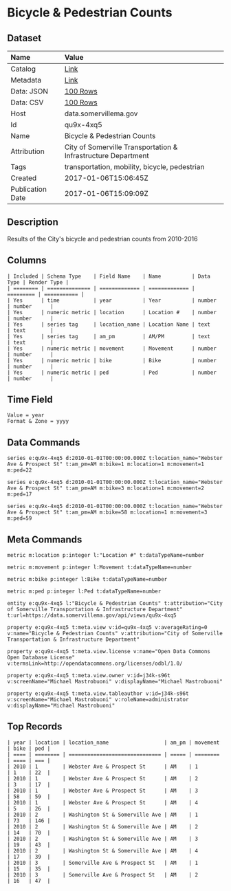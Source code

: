 # Bicycle & Pedestrian Counts

## Dataset

| Name | Value |
| :--- | :---- |
| Catalog | [Link](https://catalog.data.gov/dataset/bicycle-pedestrian-counts) |
| Metadata | [Link](https://data.somervillema.gov/api/views/qu9x-4xq5) |
| Data: JSON | [100 Rows](https://data.somervillema.gov/api/views/qu9x-4xq5/rows.json?max_rows=100) |
| Data: CSV | [100 Rows](https://data.somervillema.gov/api/views/qu9x-4xq5/rows.csv?max_rows=100) |
| Host | data.somervillema.gov |
| Id | qu9x-4xq5 |
| Name | Bicycle & Pedestrian Counts |
| Attribution | City of Somerville Transportation & Infrastructure Department |
| Tags | transportation, mobility, bicycle, pedestrian |
| Created | 2017-01-06T15:06:45Z |
| Publication Date | 2017-01-06T15:09:09Z |

## Description

Results of the City's bicycle and pedestrian counts from 2010-2016

## Columns

```ls
| Included | Schema Type    | Field Name    | Name          | Data Type | Render Type |
| ======== | ============== | ============= | ============= | ========= | =========== |
| Yes      | time           | year          | Year          | number    | number      |
| Yes      | numeric metric | location      | Location #    | number    | number      |
| Yes      | series tag     | location_name | Location Name | text      | text        |
| Yes      | series tag     | am_pm         | AM/PM         | text      | text        |
| Yes      | numeric metric | movement      | Movement      | number    | number      |
| Yes      | numeric metric | bike          | Bike          | number    | number      |
| Yes      | numeric metric | ped           | Ped           | number    | number      |
```

## Time Field

```ls
Value = year
Format & Zone = yyyy
```

## Data Commands

```ls
series e:qu9x-4xq5 d:2010-01-01T00:00:00.000Z t:location_name="Webster Ave & Prospect St" t:am_pm=AM m:bike=1 m:location=1 m:movement=1 m:ped=22

series e:qu9x-4xq5 d:2010-01-01T00:00:00.000Z t:location_name="Webster Ave & Prospect St" t:am_pm=AM m:bike=3 m:location=1 m:movement=2 m:ped=17

series e:qu9x-4xq5 d:2010-01-01T00:00:00.000Z t:location_name="Webster Ave & Prospect St" t:am_pm=AM m:bike=58 m:location=1 m:movement=3 m:ped=59
```

## Meta Commands

```ls
metric m:location p:integer l:"Location #" t:dataTypeName=number

metric m:movement p:integer l:Movement t:dataTypeName=number

metric m:bike p:integer l:Bike t:dataTypeName=number

metric m:ped p:integer l:Ped t:dataTypeName=number

entity e:qu9x-4xq5 l:"Bicycle & Pedestrian Counts" t:attribution="City of Somerville Transportation & Infrastructure Department" t:url=https://data.somervillema.gov/api/views/qu9x-4xq5

property e:qu9x-4xq5 t:meta.view v:id=qu9x-4xq5 v:averageRating=0 v:name="Bicycle & Pedestrian Counts" v:attribution="City of Somerville Transportation & Infrastructure Department"

property e:qu9x-4xq5 t:meta.view.license v:name="Open Data Commons Open Database License" v:termsLink=http://opendatacommons.org/licenses/odbl/1.0/

property e:qu9x-4xq5 t:meta.view.owner v:id=j34k-s96t v:screenName="Michael Mastrobuoni" v:displayName="Michael Mastrobuoni"

property e:qu9x-4xq5 t:meta.view.tableauthor v:id=j34k-s96t v:screenName="Michael Mastrobuoni" v:roleName=administrator v:displayName="Michael Mastrobuoni"
```

## Top Records

```ls
| year | location | location_name                  | am_pm | movement | bike | ped | 
| ==== | ======== | ============================== | ===== | ======== | ==== | === | 
| 2010 | 1        | Webster Ave & Prospect St      | AM    | 1        | 1    | 22  | 
| 2010 | 1        | Webster Ave & Prospect St      | AM    | 2        | 3    | 17  | 
| 2010 | 1        | Webster Ave & Prospect St      | AM    | 3        | 58   | 59  | 
| 2010 | 1        | Webster Ave & Prospect St      | AM    | 4        | 5    | 26  | 
| 2010 | 2        | Washington St & Somerville Ave | AM    | 1        | 73   | 146 | 
| 2010 | 2        | Washington St & Somerville Ave | AM    | 2        | 14   | 70  | 
| 2010 | 2        | Washington St & Somerville Ave | AM    | 3        | 19   | 43  | 
| 2010 | 2        | Washington St & Somerville Ave | AM    | 4        | 17   | 39  | 
| 2010 | 3        | Somerville Ave & Prospect St   | AM    | 1        | 15   | 35  | 
| 2010 | 3        | Somerville Ave & Prospect St   | AM    | 2        | 16   | 47  | 
```